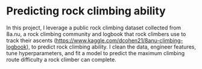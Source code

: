 # Predicting rock climbing ability
In this project, I leverage a public rock climbing dataset collected from 8a.nu, a rock climbing community and logbook that rock climbers use to track their ascents (https://www.kaggle.com/dcohen21/8anu-climbing-logbook), to predict rock climbing ability. I clean the data, engineer features, tune hyperparameters, and fit a model to predict the maximum climbing route difficulty a rock climber can complete.
